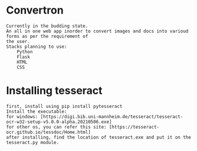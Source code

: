 # Convertron

    Currently in the budding state.
    An all in one web app inorder to convert images and docs into varioud forms as per the requirement of
    the user.
    Stacks planning to use:
        Python
        Flask
        HTML
        CSS
        
# Installing tesseract
    first, install using pip install pytesseract
    Install the executable:
    for windows: [https://digi.bib.uni-mannheim.de/tesseract/tesseract-ocr-w32-setup-v5.0.0-alpha.20210506.exe]
    for other os, you can refer this site: [https://tesseract-ocr.github.io/tessdoc/Home.html]
    after installing, find the location of tesseract.exe and put it on the tesseract.py module.
